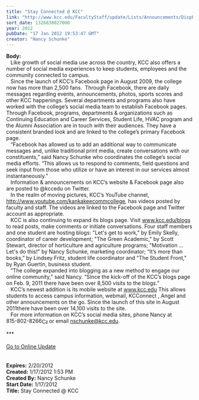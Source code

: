 ```yaml
---
title: "Stay Connected @ KCC"
link: "http://www.kcc.edu/FacultyStaff/update/Lists/Announcements/DispForm.aspx?ID=579"
sort_date: 1326830027000
year: 2012
pubDate: "17 Jan 2012 19:53:47 GMT"
creator: "Nancy Schunke"
---
```


<div><b>Body:</b> <div class="ExternalClass9E1DBDDC406341339BC8F7A5ED5DC26E">
<div>   Like growth of social media use across the country, KCC also offers a number of social media experiences to keep students, employees and the community connected to campus. </div>
<div>   Since the launch of KCC’s Facebook page in August 2009, the college now has more than 2,500 fans.  Through Facebook, there are daily messages regarding events, announcements, photos, sports scores and other KCC happenings. Several departments and programs also have worked with the college’s social media team to establish Facebook pages. Through Facebook, programs, departments &amp; organizations such as Continuing Education and Career Services, Student Life, HVAC program and the Alumni Association are in touch with their audiences. They have a consistent branded look and are linked to the college’s primary Facebook page.</div>
<div>   “Facebook has allowed us to add an additional way to communicate messages and, unlike traditional print media, create conversations with our constituents,” said Nancy Schunke who coordinates the college’s social media efforts. “This allows us to respond to comments, field questions and seek input from those who utilize or have an interest in our services almost instantaneously.” </div>
<div>   Information &amp; announcements on KCC’s website &amp; Facebook page also are posted to @kccedu on Twitter. </div>
<div>   In the realm of moving pictures, KCC’s YouTube channel, <a href="http://www.youtube.com/kankakeecommcollege">http://www.youtube.com/kankakeecommcollege</a>, has videos posted by faculty and staff. The videos are linked to the Facebook page and Twitter account as appropriate.</div>
<div>   KCC is also continuing to expand its blogs page. Visit <a href="/blogs">www.kcc.edu/blogs</a> to read posts, make comments or initiate conversations. Four staff members and one student are hosting blogs: &quot;Let's get to work,&quot; by Emily Skelly, coordinator of career development; &quot;The Green Academic,&quot; by Scott Stewart, director of horticulture and agriculture programs; &quot;Motivation ... Let's do this!&quot; by Nancy Schunke, marketing coordinator; “It’s more than books,” by Lindsey Fritz, student life coordinator and &quot;The Student Front,&quot; by Ryan Guertin, business student. </div>
<div>   “The college expanded into blogging as a new method to engage our online community,&quot; said Nancy. “Since the kick-off of the KCC’s blogs page on Feb. 9, 2011 there have been over 8,500 visits to the blogs.”</div>
<div>   KCC’s newest addition is its mobile website at <a href="/">www.kcc.edu</a> This allows students to access campus information, webmail, KCConnect , Angel and other announcements on the go. Since the launch of this site in August 2011there have been over 14,100 visits to the site. </div>
<div>   For more information on KCC’s social media sites, phone Nancy at <span style="white-space:nowrap" class="baec5a81-e4d6-4674-97f3-e9220f0136c1">815-802-8266<a style="border-bottom:medium none;position:static !important;border-left:medium none;margin:0px;width:16px;bottom:0px;display:inline;white-space:nowrap;float:none;height:16px;vertical-align:middle;overflow:hidden;border-top:medium none;top:0px;cursor:hand;right:0px;border-right:medium none;left:0px" title="Call: 815-802-8266" href="/FacultyStaff/update/Lists/Announcements/EditForm.aspx?ID=579&amp;Source=/FacultyStaff/update/_layouts/sitemanager.aspx?SmtContext%3DSPList%3a7e45450e-520d-4ad3-81dd-a79ebcc75df4?SPWeb%3a6dd7d01a-f4b3-47f9-8d35-b60692caa2f7%3a%26SmtContextExpanded%3DTrue%26Filter%3D1%26pgsz%3D1000%26vrmode%3DFalse#"><img style="border-bottom:medium none;position:static !important;border-left:medium none;margin:0px;width:16px;bottom:0px;display:inline;white-space:nowrap;float:none;height:16px;vertical-align:middle;overflow:hidden;border-top:medium none;top:0px;cursor:hand;right:0px;border-right:medium none;left:0px" title="Call: 815-802-8266" /></a></span> or email <a href="mailto:nschunke@kcc.edu">nschunke@kcc.edu</a>.</div>
<div> </div>
<div>***</div>
<div> </div>
<div><a href="/FacultyStaff/update/Pages/dailyupdate.aspx">Go to Online Update</a></div>
<div><br /> </div></div></div>
<div><b>Expires:</b> 2/20/2012</div>
<div><b>Created:</b> 1/17/2012 1:53 PM</div>
<div><b>Created By:</b> Nancy Schunke</div>
<div><b>Start Date:</b> 1/17/2012</div>
<div><b>Title:</b> Stay Connected @ KCC</div>
